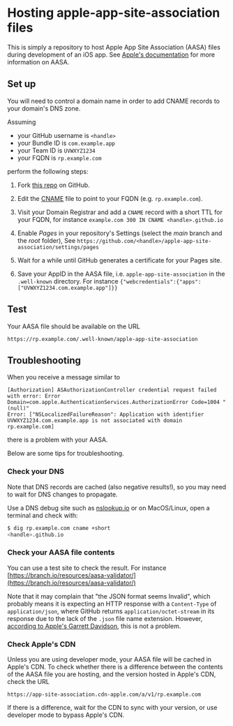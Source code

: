 # Hosting apple-app-site-association files

This is simply a repository to host Apple App Site Association (AASA) files during development of an iOS app.
See [Apple's documentation](https://developer.apple.com/documentation/xcode/supporting-associated-domains) for more information on AASA.

## Set up

You will need to control a domain name in order to add CNAME records to your domain's DNS zone.

Assuming

- your GitHub username is `<handle>`
- your Bundle ID is `com.example.app`
- your Team ID is `UVWXYZ1234`
- your FQDN is `rp.example.com`

perform the following steps:

1. Fork [this repo](https://github.com/joostd/apple-app-site-association) on GitHub.

2. Edit the [CNAME](CNAME) file to point to your FQDN (e.g. `rp.example.com`).

3. Visit your Domain Registrar and add a `CNAME` record with a short TTL for your FQDN, for instance `example.com 300 IN CNAME <handle>.github.io`

4. Enable _Pages_ in your repository's Settings (select the _main_ branch and the _root_ folder), See `https://github.com/<handle>/apple-app-site-association/settings/pages`

5. Wait for a while until GitHub generates a certificate for your Pages site.
    
6. Save your AppID in the AASA file, i.e. `apple-app-site-association` in the `.well-known` directory. For instance `{"webcredentials":{"apps":["UVWXYZ1234.com.example.app"]}}`
    
## Test

Your AASA file should be available on the URL
    
    https://rp.example.com/.well-known/apple-app-site-association
    
## Troubleshooting

When you receive a message similar to

```
[Authorization] ASAuthorizationController credential request failed with error: Error Domain=com.apple.AuthenticationServices.AuthorizationError Code=1004 "(null)"
Error: ["NSLocalizedFailureReason": Application with identifier UVWXYZ1234.com.example.app is not associated with domain rp.example.com]
```
there is a problem with your AASA.

Below are some tips for troubleshooting.

### Check your DNS

Note that DNS records are cached (also negative results!), so you may need to wait for DNS changes to propagate.

Use a DNS debug site such as [nslookup.io](https://nslookup.io/) or on MacOS/Linux, open a terminal and check with:

```bash
$ dig rp.example.com cname +short
<handle>.github.io
```

### Check your AASA file contents

You can use a test site to check the result. For instance [https://branch.io/resources/aasa-validator/](https://branch.io/resources/aasa-validator/)

Note that it may complain that "the JSON format seems Invalid", which probably means it is expecting an HTTP response with a `Content-Type` of `application/json`, where GitHub returns `application/octet-stream` in its response due to the lack of the `.json` file name extension. However,
[according to Apple's Garrett Davidson](https://developer.apple.com/forums/thread/726678?answerId=747975022#747975022), this is not a problem.

### Check Apple's CDN

Unless you are using developer mode, your AASA file will be cached in Apple's CDN. To check whether there is a difference between the contents of the AASA file you are hosting,
and the version  hosted in Apple's CDN, check the URL

    https://app-site-association.cdn-apple.com/a/v1/rp.example.com

If there is a difference, wait for the CDN to sync with your version, or use developer mode to bypass Apple's CDN.
